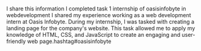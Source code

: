 # 
I share this information I completed task 1 internship of oasisinfobyte in webdevelopment I shared my experience working as a web development intern at Oasis Infobyte. During my internship, I was tasked with creating a landing page for the company's website. This task allowed me to apply my knowledge of HTML, CSS, and JavaScript to create an engaging and user-friendly web page.hashtag#oasisinfobyte
